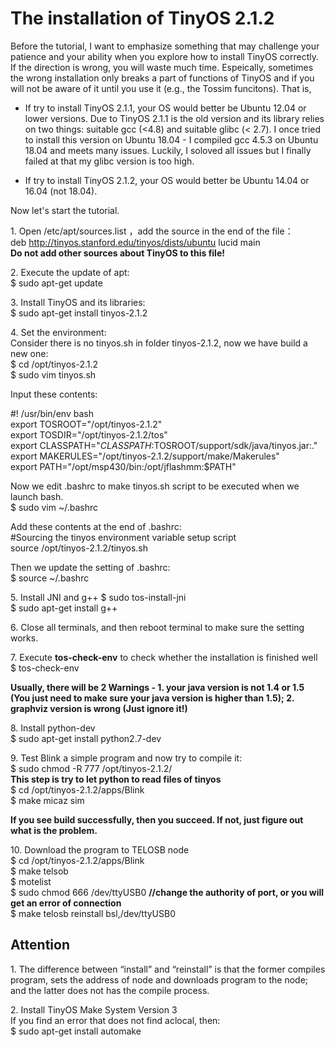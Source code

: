 # The installation of TinyOS 2.1.2

Before the tutorial, I want to emphasize something that may challenge your patience and your ability
when you explore how to install TinyOS correctly. If the direction is wrong, you will waste much time.
Espeically, sometimes the wrong installation only breaks a part of functions of TinyOS and if you will
not be aware of it until you use it (e.g., the Tossim funcitons).
That is,

* If try to install TinyOS 2.1.1, your OS would better be Ubuntu 12.04 or lower versions. Due to TinyOS 2.1.1 is the old version and its library relies on two things: suitable gcc (<4.8) and suitable glibc (< 2.7). 
I once tried to install this version on Ubuntu 18.04 - I compiled gcc 4.5.3 on Ubuntu 18.04 and meets many 
issues. Luckily, I soloved all issues but I finally failed at that my glibc version is too high.

* If try to install TinyOS 2.1.2, your OS would better be Ubuntu 14.04 or 16.04 (not 18.04).

Now let's start the tutorial.<br/>

1\. Open /etc/apt/sources.list ，add the source in the end of the file：<br/>
deb http://tinyos.stanford.edu/tinyos/dists/ubuntu lucid main <br/>
**Do not add other sources about TinyOS to this file!**

2\. Execute the update of apt:<br/>
$ sudo apt-get update

3\. Install TinyOS and its libraries: <br/>
$ sudo apt-get install tinyos-2.1.2

4\. Set the environment: <br/>
Consider there is no tinyos.sh in folder tinyos-2.1.2, now we have build a new one: <br/>
$ cd /opt/tinyos-2.1.2 <br/>
$ sudo vim tinyos.sh

Input these contents:

\#! /usr/bin/env bash <br/>
export TOSROOT="/opt/tinyos-2.1.2" <br/>
export TOSDIR="/opt/tinyos-2.1.2/tos" <br/>
export CLASSPATH="$CLASSPATH:$TOSROOT/support/sdk/java/tinyos.jar:." <br/>
export MAKERULES="/opt/tinyos-2.1.2/support/make/Makerules" <br/>
export PATH="/opt/msp430/bin:/opt/jflashmm:$PATH" <br/>

Now we edit .bashrc to make tinyos.sh script to be executed when we launch bash. <br/>
$ sudo vim ~/.bashrc <br/>

Add these contents at the end of .bashrc:<br/>
\#Sourcing the tinyos environment variable setup script <br/>
source /opt/tinyos-2.1.2/tinyos.sh

Then we update the setting of .bashrc:<br/>
$ source ~/.bashrc <br/>


5\. Install JNI and g++
$ sudo tos-install-jni <br/>
$ sudo apt-get install g++

6\. Close all terminals, and then reboot terminal to make sure the setting 
works.

7\. Execute **tos-check-env** to check whether the installation is finished well<br/>
$ tos-check-env 

**Usually, there will be 2 Warnings - 1. your java version is not 1.4 or 1.5 (You just need to make sure your java version is higher than 1.5); 2. graphviz version is wrong (Just ignore it!)**

8\. Install python-dev<br/>
$ sudo apt-get install python2.7-dev

9\. Test
Blink a simple program and now try to compile it:<br/>
$ sudo chmod -R 777 /opt/tinyos-2.1.2/<br/>
**This step is try to let python to read files of tinyos**<br/>
$ cd /opt/tinyos-2.1.2/apps/Blink<br/>
$ make micaz sim<br/>

**If you see build successfully, then you succeed. If not, just figure out what is the problem.**

10\. Download the program to TELOSB node<br/>
$ cd /opt/tinyos-2.1.2/apps/Blink<br/>
$ make telsob<br/>
$ motelist<br/>
$ sudo chmod 666 /dev/ttyUSB0     **//change the authority of port, or you will get an error of connection<br/>**
$ make telosb reinstall bsl,/dev/ttyUSB0<br/>

## Attention
1\. The difference between “install” and “reinstall” is that the former compiles program, sets the address of node and downloads program to the node; and the latter does not has the compile process.

2\. Install TinyOS Make System Version 3<br/>
If you find an error that does not find aclocal, then:<br/>
$ sudo apt-get install automake